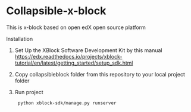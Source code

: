 # Collapsible-x-block

This is x-block based on open edX open source platform

Installation
1. Set Up the XBlock Software Development Kit by this manual
https://edx.readthedocs.io/projects/xblock-tutorial/en/latest/getting_started/setup_sdk.html

2. Copy collapsibleblock folder from this repository to your local project folder

3. Run project

        python xblock-sdk/manage.py runserver
        
